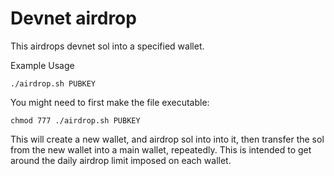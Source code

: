 # Devnet airdrop
This airdrops devnet sol into a specified wallet.

Example Usage

    ./airdrop.sh PUBKEY

You might need to first make the file executable:

    chmod 777 ./airdrop.sh PUBKEY

This will create a new wallet, and airdrop sol into into it, then transfer the sol from the new wallet into a main wallet, repeatedly. This is intended to get around the daily airdrop limit imposed on each wallet.